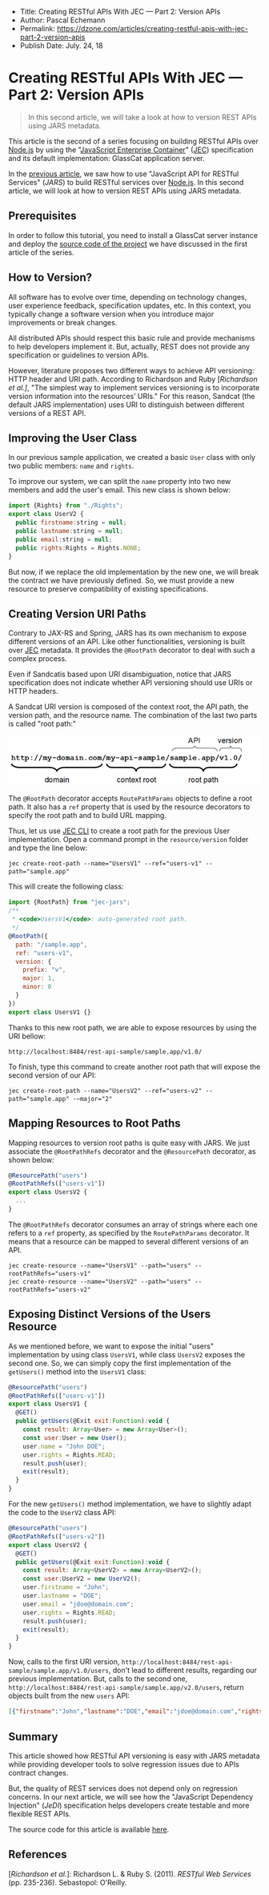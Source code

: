 <div class="jec-jumbotron mat-elevation-z2">
    <ul class="article-permalink">
        <li><span>Title:</span> Creating RESTful APIs With JEC — Part 2: Version APIs</li>
        <li><span>Author:</span> Pascal Echemann</li>
        <li><span>Permalink:</span> <a  href="https://dzone.com/articles/creating-restful-apis-with-jec-part-2-version-apis">https://dzone.com/articles/creating-restful-apis-with-jec-part-2-version-apis</a></li>
        <li><span>Publish Date:</span> July. 24, 18</li>
    </ul>
</div>

# Creating RESTful APIs With JEC — Part 2: Version APIs

> In this second article, we will take a look at how to version REST APIs using JARS metadata.

This article is the second of a series focusing on building RESTful APIs over [Node.js](https://nodejs.org/en/) by using the "[JavaScript Enterprise Container](http://jecproject.org/)" ([JEC](http://jecproject.org/)) specification and its default implementation: GlassCat application server.

In the [previous article](https://dzone.com/articles/creating-restful-apis-with-jec-part-1-javascript-a), we saw how to use "JavaScript API for RESTful Services" (_JARS_) to build RESTful services over [Node.js](https://nodejs.org/en/). In this second article, we will look at how to version REST APIs using JARS metadata.


## Prerequisites

In order to follow this tutorial, you need to install a GlassCat server instance and deploy the [source code of the project](https://github.com/jec-project/jec-app-samples) we have discussed in the first article of the series.

## How to Version?

All software has to evolve over time, depending on technology changes, user experience feedback, specification updates, etc. In this context, you typically change a software version when you introduce major improvements or break changes.

All distributed APIs should respect this basic rule and provide mechanisms to help developers implement it. But, actually, REST does not provide any specification or guidelines to version APIs.

However, literature proposes two different ways to achieve API versioning: HTTP header and URI path. According to Richardson and Ruby [_Richardson et al.]_, "The simplest way to implement services versioning is to incorporate version information into the resources’ URIs." For this reason, Sandcat (the default JARS implementation) uses URI to distinguish between different versions of a REST API.

## Improving the User Class

In our previous sample application, we created a basic `User` class with only two public members: `name` and `rights`.

To improve our system, we can split the `name`  property into two new members and add the user's email. This new class is shown below:

```javascript
import {Rights} from "./Rights";
export class UserV2 {
  public firstname:string = null;
  public lastname:string = null;
  public email:string = null;
  public rights:Rights = Rights.NONE;
}
```

But now, if we replace the old implementation by the new one, we will break the contract we have previously defined. So, we must provide a new resource to preserve compatibility of existing specifications.

## Creating Version URI Paths

Contrary to JAX-RS and Spring, JARS has its own mechanism to expose different versions of an API. Like other functionalities, versioning is built over [JEC](http://jecproject.org/) metadata. It provides the `@RootPath` decorator to deal with such a complex process.

Even if Sandcatis based upon URI disambiguation, notice that JARS specification does not indicate whether API versioning should use URIs or HTTP headers.

A Sandcat URI version is composed of the context root, the API path, the version path, and the resource name. The combination of the last two parts is called "root path:"

![JEC @RootPath decorator](https://raw.githubusercontent.com/jec-project/jec-wiki-content/master/resources/articles/assets/root-path.png)

The `@RootPath` decorator accepts `RoutePathParams` objects to define a root path. It also has a `ref` property that is used by the resource decorators to specify the root path and to build URL mapping.

Thus, let us use [JEC CLI](http://jecproject.org/wiki/docs/reference/jec-cli/jec-cli) to create a root path for the previous User implementation. Open a command prompt in the `resource/version` folder and type the line below:

```shell
jec create-root-path --name="UsersV1" --ref="users-v1" --path="sample.app"
```

This will create the following class:

```javascript
import {RootPath} from "jec-jars";
/**
 * <code>UsersV1</code>: auto-generated root path.
 */
@RootPath({
  path: "/sample.app",
  ref: "users-v1",
  version: {
    prefix: "v",
    major: 1,
    minor: 0
  }
})
export class UsersV1 {}
```

Thanks to this new root path, we are able to expose resources by using the URI bellow:

```shell
http://localhost:8484/rest-api-sample/sample.app/v1.0/
```

To finish, type this command to create another root path that will expose the second version of our API:

```shell
jec create-root-path --name="UsersV2" --ref="users-v2" --path="sample.app" -–major="2"
```

## Mapping Resources to Root Paths

Mapping resources to version root paths is quite easy with JARS. We just associate the `@RootPathRefs` decorator and the `@ResourcePath` decorator, as shown below:

```javascript
@ResourcePath("users")
@RootPathRefs(["users-v1"])
export class UsersV2 {
  ...
}
```

The `@RootPathRefs` decorator consumes an array of strings where each one refers to a `ref` property, as specified by the `RoutePathParams` decorator. It means that a resource can be mapped to several different versions of an API.

```shell
jec create-resource --name="UsersV1" --path="users" --rootPathRefs="users-v1"
jec create-resource --name="UsersV2" --path="users" --rootPathRefs="users-v2"
```

## Exposing Distinct Versions of the Users Resource

As we mentioned before, we want to expose the initial "users" implementation by using class `UsersV1`, while class `UsersV2` exposes the second one. So, we can simply copy the first implementation of the `getUsers()` method into the `UsersV1` class:

```javascript
@ResourcePath("users")
@RootPathRefs(["users-v1"])
export class UsersV1 {
  @GET()
  public getUsers(@Exit exit:Function):void {
    const result: Array<User> = new Array<User>();
    const user:User = new User();
    user.name = "John DOE";
    user.rights = Rights.READ;
    result.push(user);
    exit(result);
  }
}
```

For the new `getUsers()` method implementation, we have to slightly adapt the code to the `UserV2` class API:

```javascript
@ResourcePath("users")
@RootPathRefs(["users-v2"])
export class UsersV2 {
  @GET()
  public getUsers(@Exit exit:Function):void {
    const result: Array<UserV2> = new Array<UserV2>();
    const user:UserV2 = new UserV2();
    user.firstname = "John";
    user.lastname = "DOE";
    user.email = "jdoe@domain.com";
    user.rights = Rights.READ;
    result.push(user);
    exit(result);
  }
}
```

Now, calls to the first URI version, `http://localhost:8484/rest-api-sample/sample.app/v1.0/users`, don't lead to different results, regarding our previous implementation. But, calls to the second one, `http://localhost:8484/rest-api-sample/sample.app/v2.0/users`, return objects built from the new `users` API:

```json
[{"firstname":"John","lastname":"DOE","email":"jdoe@domain.com","rights":0}]
```

## Summary

This article showed how RESTful API versioning is easy with JARS metadata while providing developer tools to solve regression issues due to APIs contract changes.

But, the quality of REST services does not depend only on regression concerns. In our next article, we will see how the "JavaScript Dependency Injection" (_JeDI_) specification helps developers create testable and more flexible REST APIs.

The source code for this article is available [here](https://github.com/jec-project/jec-app-samples).

## References

[_Richardson et al._]: Richardson L. & Ruby S. (2011). _RESTful Web Services_ (pp. 235-236). Sebastopol: O'Reilly.